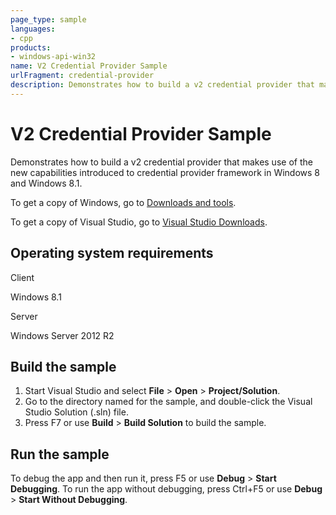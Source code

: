 ```yaml
---
page_type: sample
languages:
- cpp
products:
- windows-api-win32
name: V2 Credential Provider Sample
urlFragment: credential-provider
description: Demonstrates how to build a v2 credential provider that makes use of the new capabilities in credential provider framework in Windows 8 and Windows 8.1.
---
```


# V2 Credential Provider Sample

Demonstrates how to build a v2 credential provider that makes use of the new capabilities introduced to credential provider framework in Windows 8 and Windows 8.1.

To get a copy of Windows, go to [Downloads and tools](http://go.microsoft.com/fwlink/p/?linkid=301696).

To get a copy of Visual Studio, go to [Visual Studio Downloads](http://go.microsoft.com/fwlink/p/?linkid=301697).

## Operating system requirements

Client

Windows 8.1

Server

Windows Server 2012 R2

## Build the sample

1. Start Visual Studio and select **File** \> **Open** \> **Project/Solution**.
2. Go to the directory named for the sample, and double-click the Visual Studio Solution (.sln) file.
3. Press F7 or use **Build** \> **Build Solution** to build the sample.

## Run the sample

To debug the app and then run it, press F5 or use **Debug** \> **Start Debugging**. To run the app without debugging, press Ctrl+F5 or use **Debug** \> **Start Without Debugging**.
